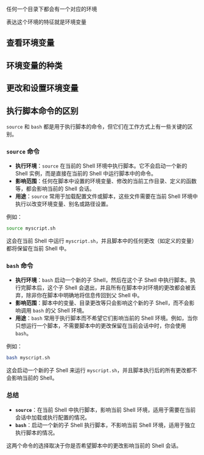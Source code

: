 任何一个目录下都会有一个对应的环境

表达这个环境的特征就是环境变量 

## 查看环境变量

## 环境变量的种类

## 更改和设置环境变量

## 执行脚本命令的区别

`source` 和 `bash` 都是用于执行脚本的命令，但它们在工作方式上有一些关键的区别。

### `source` 命令

- **执行环境**：`source` 在当前的 Shell 环境中执行脚本。它不会启动一个新的 Shell 实例，而是直接在当前的 Shell 中运行脚本中的命令。
- **影响范围**：任何在脚本中设置的环境变量、修改的当前工作目录、定义的函数等，都会影响当前的 Shell 会话。
- **用途**：`source` 常用于加载配置文件或脚本，这些文件需要在当前 Shell 环境中执行以改变环境变量、别名或路径设置。

例如：

```bash
source myscript.sh
```

这会在当前 Shell 中运行 `myscript.sh`，并且脚本中的任何更改（如定义的变量）都将保留在当前 Shell 中。

### `bash` 命令

- **执行环境**：`bash` 启动一个新的子 Shell，然后在这个子 Shell 中执行脚本。执行完脚本后，这个子 Shell 会退出，并且所有在脚本中对环境的更改都会被丢弃，除非你在脚本中明确地将信息传回到父 Shell 中。
- **影响范围**：脚本中的变量、目录更改等只会影响这个新的子 Shell，而不会影响调用 `bash` 的父 Shell 环境。
- **用途**：`bash` 常用于执行脚本而不希望它们影响当前的 Shell 环境。例如，当你只想运行一个脚本，不需要脚本中的更改保留在当前会话中时，你会使用 `bash`。

例如：

```bash
bash myscript.sh
```

这会启动一个新的子 Shell 来运行 `myscript.sh`，并且脚本执行后的所有更改都不会影响当前的 Shell。

### 总结

- **`source`**：在当前 Shell 中执行脚本，影响当前 Shell 环境，适用于需要在当前会话中加载或执行配置的情况。
- **`bash`**：启动一个新的子 Shell 执行脚本，不影响当前 Shell 环境，适用于独立执行脚本的情况。

这两个命令的选择取决于你是否希望脚本中的更改影响当前的 Shell 会话。